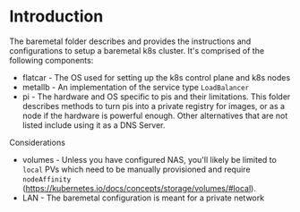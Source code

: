 # Introduction
The baremetal folder describes and provides the instructions and configurations to setup a baremetal k8s cluster. It's comprised of the following components:
* flatcar - The OS used for setting up the k8s control plane and k8s nodes
* metallb - An implementation of the service type `LoadBalancer`
* pi - The hardware and OS specific to pis and their limitations. This folder describes methods to turn pis into a private registry for images, or as a node if the hardware is powerful enough. Other alternatives that are not listed include using it as a DNS Server.

Considerations
* volumes - Unless you have configured NAS, you'll likely be limited to `local` PVs which need to be manually provisioned and require `nodeAffinity` (https://kubernetes.io/docs/concepts/storage/volumes/#local).
* LAN - The baremetal configuration is meant for a private network